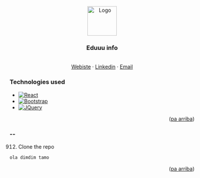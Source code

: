 <a name="readme-top"></a>

<!-- PROJECT LOGO -->
<br />
<div align="center">
  <a href="#">
    <img src="https://cdn.discordapp.com/attachments/1133410863823454338/1213355256902062141/medusita.png?ex=65f52c24&is=65e2b724&hm=e799fe61f8676927694124fc79765f0f1199d12c8903f85098aad7e253b07b1e&" alt="Logo" width="80" height="80">
  </a>

  <h3 align="center">Eduuu info</h3>

  <p align="center">
    <br />
    <a href="#">Webiste</a>
    ·
    <a href="#">Linkedin</a>
    ·
    <a href="#">Email</a>
  </p>
</div>

### Technologies used

* [![React][React.js]][React-url]
* [![Bootstrap][Bootstrap.com]][Bootstrap-url]
* [![JQuery][JQuery.com]][JQuery-url]

<p align="right">(<a href="#readme-top">pa arriba</a>)</p>


### --


0912. Clone the repo
   ```sh
   ola dimdim tamo
   ```


<p align="right">(<a href="#readme-top">pa arriba</a>)</p>


<!-- MARKDOWN LINKS & IMAGES -->
[React.js]: https://img.shields.io/badge/React-20232A?style=for-the-badge&logo=react&logoColor=61DAFB
[React-url]: https://reactjs.org/

[Bootstrap.com]: https://img.shields.io/badge/Bootstrap-563D7C?style=for-the-badge&logo=bootstrap&logoColor=white
[Bootstrap-url]: https://getbootstrap.com
[JQuery.com]: https://img.shields.io/badge/jQuery-0769AD?style=for-the-badge&logo=jquery&logoColor=white
[JQuery-url]: https://jquery.com 
